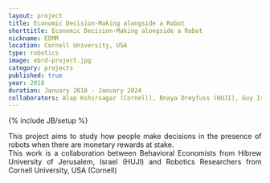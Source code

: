 ```yaml
---
layout: project
title: Economic Decision-Making alongside a Robot
shorttitle: Economic Decision-Making alongside a Robot
nickname: EDMR
location: Cornell University, USA
type: robotics
image: ebrd-project.jpg
category: projects
published: true
year: 2018
duration: January 2018 - January 2024
collaborators: Alap Kshirsagar (Cornell), Bnaya Dreyfuss (HUJI), Guy Ishai (HUJI), Ori Heffetz (Cornell and HUJI), and Guy Hoffman (Cornell).
---
```

{% include JB/setup %}

<p align="justify">
This project aims to study how people make decisions in the presence of robots when there are monetary rewards at stake.
<br>
This work is a collaboration between Behavioral Economists from Hibrew University of Jerusalem, Israel (HUJI) and Robotics Researchers from Cornell University, USA (Cornell)
</p>
<!-- <br>
Publication: <b>A. Kshirsagar</b>, B. Dreyfuss, G. Ishai, O. Heffetz, G. Hoffman, "Monetary-incentive competition between Humand and Robots: Experimental Results", ACM/IEEE  International  Conference  on  Human-Robot Interaction (HRI), Daegu, South Korea, 11-14 March 2019 <a href="https://ieeexplore.ieee.org/abstract/document/8673201"> Link </a>
<br>
<br>
<br>
<br>
<br>
<br>
<br> -->
